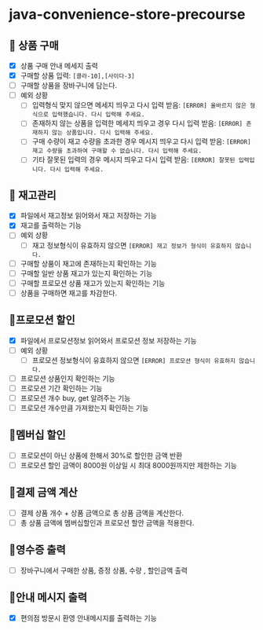 # java-convenience-store-precourse

## 📝 상품 구매
  - [x] 상품 구매 안내 메세지 출력
  - [x] 구매할 상품 입력: `[콜라-10],[사이다-3]`
  - [ ] 구매할 상품을 장바구니에 담는다.
  - [ ] 예외 상황
    - [ ] 입력형식 맞지 않으면 메세지 띄우고 다시 입력 받음: `[ERROR] 올바르지 않은 형식으로 입력했습니다. 다시 입력해 주세요.`
    - [ ] 존재하지 않는 상품을 입력한 메세지 띄우고 경우 다시 입력 받음: `[ERROR] 존재하지 않는 상품입니다. 다시 입력해 주세요.`
    - [ ] 구매 수량이 재고 수량을 초과한 경우 메시지 띄우고 다시 입력 받음: `[ERROR] 재고 수량을 초과하여 구매할 수 없습니다. 다시 입력해 주세요.`
    - [ ] 기타 잘못된 입력의 경우 메시지 띄우고 다시 입력 받음: `[ERROR] 잘못된 입력입니다. 다시 입력해 주세요.`

## 📝 재고관리
  - [x] 파일에서 재고정보 읽어와서 재고 저장하는 기능
  - [x] 재고를 출력하는 기능
  - [ ] 예외 상황
    - [ ] 재고 정보형식이 유효하지 않으면 `[ERROR] 재고 정보가 형식이 유효하지 않습니다.` 
  - [ ] 구매할 상품이 재고에 존재하는지 확인하는 기능
  - [ ] 구매할 일반 상품 재고가 있는지 확인하는 기능
  - [ ] 구매할 프로모션 상품 재고가 있는지 확인하는 기능
  - [ ] 상품을 구매하면 재고를 차감한다.

## 📝프로모션 할인
  - [x] 파일에서 프로모션정보 읽어와서 프로모션 정보 저장하는 기능
  - [ ] 예외 상황
    - [ ] 프로모션 정보형식이 유효하지 않으면 `[ERROR] 프로모션 형식이 유효하지 않습니다.`
  - [ ] 프로모션 상품인지 확인하는 기능
  - [ ] 프로모션 기간 확인하는 기능
  - [ ] 프로모션 개수 buy, get 알려주는 기능
  - [ ] 프로모션 개수만큼 가져왔는지 확인하는 기능

## 📝멤버십 할인
  - [ ] 프로모션이 아닌 상품에 한해서 30%로 할인한 금액 반환
  - [ ] 프로모션 할인 금액이 8000원 이상일 시 최대 8000원까지만 제한하는 기능

## 📝결제 금액 계산
  - [ ] 결제 상품 개수 + 상품 금액으로 총 상품 금액을 계산한다. 
  - [ ] 총 상품 금액에 멤버십할인과 프로모션 할안 금액을 적용한다.

## 📝영수증 출력
  - [ ] 장바구니에서 구매한 상품, 증정 상품, 수량 , 할인금액 출력

## 📝안내 메시지 출력
  - [x] 편의점 방문시 환영 안내메시지를 출력하는 기능
